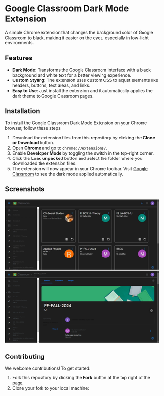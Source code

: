 # Google Classroom Dark Mode Extension

A simple Chrome extension that changes the background color of Google Classroom to black, making it easier on the eyes, especially in low-light environments.

## Features

- **Dark Mode**: Transforms the Google Classroom interface with a black background and white text for a better viewing experience.
- **Custom Styling**: The extension uses custom CSS to adjust elements like headers, buttons, text areas, and links.
- **Easy to Use**: Just install the extension and it automatically applies the dark theme to Google Classroom pages.

## Installation

To install the Google Classroom Dark Mode Extension on your Chrome browser, follow these steps:

1. Download the extension files from this repository by clicking the **Clone or Download** button.
2. Open **Chrome** and go to `chrome://extensions/`.
3. Enable **Developer Mode** by toggling the switch in the top-right corner.
4. Click the **Load unpacked** button and select the folder where you downloaded the extension files.
5. The extension will now appear in your Chrome toolbar. Visit [Google Classroom](https://classroom.google.com) to see the dark mode applied automatically.

## Screenshots

![screenshot1](img1.jpg)
![Screenshot2](img2.png)

## Contributing

We welcome contributions! To get started:

1. Fork this repository by clicking the **Fork** button at the top right of the page.
2. Clone your fork to your local machine:
